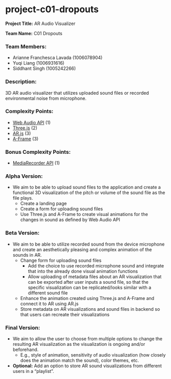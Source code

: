 # project-c01-dropouts

**Project Title:** AR Audio Visualizer

**Team Name:** C01 Dropouts

### Team Members:

- Arianne Franchesca Lavada (1006078904)
- Yuqi Liang (1006931616)
- Siddhant Singh (1005242266)

### Description:

3D AR audio visualizer that utilizes uploaded sound files or recorded environmental noise from microphone.

### Complexity Points:

- [Web Audio API](https://developer.mozilla.org/en-US/docs/Web/API/Web_Audio_API) (1)
- [Three.js](https://threejs.org/) (2)
- [AR.js](https://github.com/AR-js-org/AR.js) (3)
- [A-Frame](https://aframe.io/) (3)

### Bonus Complexity Points:
- [MediaRecorder API](https://developer.mozilla.org/en-US/docs/Web/API/MediaRecorder) (1)

### Alpha Version:

- We aim to be able to upload sound files to the application and create a functional 3D visualization of the pitch or volume of the sound file as the file plays. 
  - Create a landing page
  - Create a form for uploading sound files
  - Use Three.js and A-Frame to create visual animations for the changes in sound as defined by Web Audio API

### Beta Version:

- We aim to be able to utilize recorded sound from the device microphone and create an aesthetically pleasing and complex animation of the sounds in AR.
  - Change form for uploading sound files
      - Add the choice to use recorded microphone sound and integrate that into the already done visual animation functions
      - Allow uploading of metadata files about an AR visualization that can be exported after user inputs a sound file, so that the specific visualization can be replicated/looks similar with a different sound file
  - Enhance the animation created using Three.js and A-Frame and connect it to AR using AR.js
  - Store metadata on AR visualizations and sound files in backend so that users can recreate their visualizations

### Final Version:
- We aim to allow the user to choose from multiple options to change the resulting AR visualization as the visualization is ongoing and/or beforehand.
  - E.g., style of animation, sensitivity of audio visualization (how closely does the animation match the sound), color themes, etc.
- **Optional:** Add an option to store AR sound visualizations from different users in a “playlist”.

